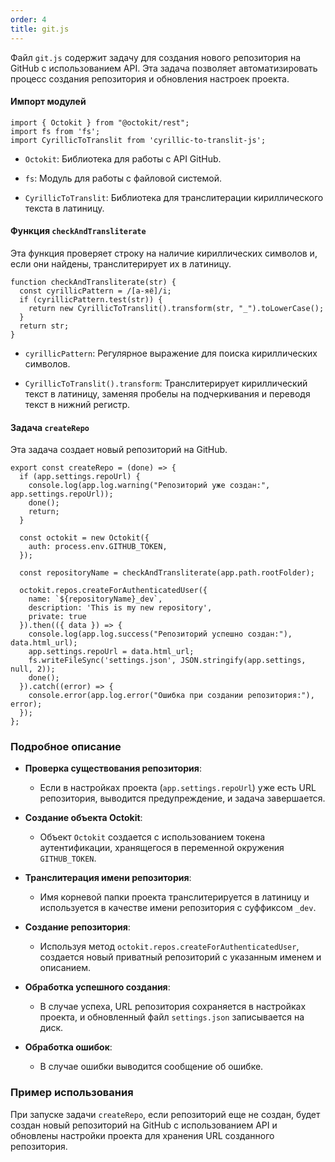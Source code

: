 ```yaml
---
order: 4
title: git.js
---
```


Файл `git.js` содержит задачу для создания нового репозитория на GitHub с использованием API. Эта задача позволяет автоматизировать процесс создания репозитория и обновления настроек проекта.

#### Импорт модулей

```
import { Octokit } from "@octokit/rest";
import fs from 'fs';
import CyrillicToTranslit from 'cyrillic-to-translit-js';
```

-  `Octokit`: Библиотека для работы с API GitHub.

-  `fs`: Модуль для работы с файловой системой.

-  `CyrillicToTranslit`: Библиотека для транслитерации кириллического текста в латиницу.

#### Функция `checkAndTransliterate`

Эта функция проверяет строку на наличие кириллических символов и, если они найдены, транслитерирует их в латиницу.

```
function checkAndTransliterate(str) {
  const cyrillicPattern = /[а-яё]/i;
  if (cyrillicPattern.test(str)) {
    return new CyrillicToTranslit().transform(str, "_").toLowerCase();
  }
  return str;
}
```

-  `cyrillicPattern`: Регулярное выражение для поиска кириллических символов.

-  `CyrillicToTranslit().transform`: Транслитерирует кириллический текст в латиницу, заменяя пробелы на подчеркивания и переводя текст в нижний регистр.

#### Задача `createRepo`

Эта задача создает новый репозиторий на GitHub.

```
export const createRepo = (done) => {
  if (app.settings.repoUrl) {
    console.log(app.log.warning("Репозиторий уже создан:", app.settings.repoUrl));
    done();
    return;
  }

  const octokit = new Octokit({
    auth: process.env.GITHUB_TOKEN,
  });

  const repositoryName = checkAndTransliterate(app.path.rootFolder);

  octokit.repos.createForAuthenticatedUser({
    name: `${repositoryName}_dev`,
    description: 'This is my new repository',
    private: true
  }).then(({ data }) => {
    console.log(app.log.success("Репозиторий успешно создан:"), data.html_url);
    app.settings.repoUrl = data.html_url;
    fs.writeFileSync('settings.json', JSON.stringify(app.settings, null, 2));
    done();
  }).catch((error) => {
    console.error(app.log.error("Ошибка при создании репозитория:"), error);
  });
};
```

### Подробное описание

-  **Проверка существования репозитория**:

   -  Если в настройках проекта (`app.settings.repoUrl`) уже есть URL репозитория, выводится предупреждение, и задача завершается.

-  **Создание объекта Octokit**:

   -  Объект `Octokit` создается с использованием токена аутентификации, хранящегося в переменной окружения `GITHUB_TOKEN`.

-  **Транслитерация имени репозитория**:

   -  Имя корневой папки проекта транслитерируется в латиницу и используется в качестве имени репозитория с суффиксом `_dev`.

-  **Создание репозитория**:

   -  Используя метод `octokit.repos.createForAuthenticatedUser`, создается новый приватный репозиторий с указанным именем и описанием.

-  **Обработка успешного создания**:

   -  В случае успеха, URL репозитория сохраняется в настройках проекта, и обновленный файл `settings.json` записывается на диск.

-  **Обработка ошибок**:

   -  В случае ошибки выводится сообщение об ошибке.

### Пример использования

При запуске задачи `createRepo`, если репозиторий еще не создан, будет создан новый репозиторий на GitHub с использованием API и обновлены настройки проекта для хранения URL созданного репозитория.